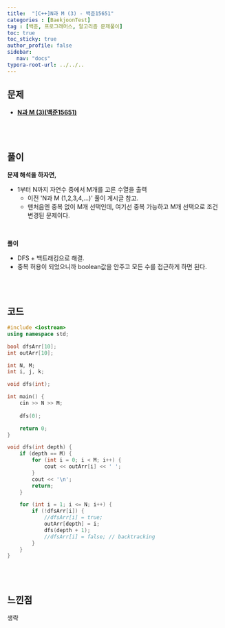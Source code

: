 ```yaml
---
title:  "[C++]N과 M (3) - 백준15651"
categories : [BaekjoonTest]
tag : [백준, 프로그래머스, 알고리즘 문제풀이]
toc: true
toc_sticky: true
author_profile: false
sidebar:
   nav: "docs"
typora-root-url: ../../..
---
```




## 문제

* **[N과 M (3)(백준15651)](https://www.acmicpc.net/problem/15651)**

<br><br>

## 풀이

**문제 해석을 하자면,**

* 1부터 N까지 자연수 중에서 M개를 고른 수열을 출력
  * 이전 'N과 M (1,2,3,4,...)' 풀이 게시글 참고.
  * 맨처음엔 중복 없이 M개 선택인데, 여기선 중복 가능하고 M개 선택으로 조건 변경된 문제이다.

<br>

**풀이**

- DFS + 백트래킹으로 해결.
- 중복 허용이 되었으니까 boolean값을 안주고 모든 수를 접근하게 하면 된다.

<br><br>

## 코드

```c++
#include <iostream>
using namespace std;

bool dfsArr[10];
int outArr[10];

int N, M;
int i, j, k;

void dfs(int);

int main() {
	cin >> N >> M;
	
	dfs(0);

	return 0;
}

void dfs(int depth) {
	if (depth == M) {
		for (int i = 0; i < M; i++) {
			cout << outArr[i] << ' ';
		}
		cout << '\n';
		return;
	}

	for (int i = 1; i <= N; i++) {
		if (!dfsArr[i]) {
			//dfsArr[i] = true;
			outArr[depth] = i;
			dfs(depth + 1);
			//dfsArr[i] = false; // backtracking
		}
	}
}
```

<br><br>

## 느낀점

생략
